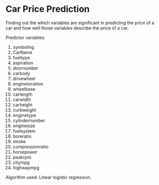 # Car Price Prediction

Finding out the which variables are significant in predicting the price of a car and how well those variables describe the price of a car.

Predictor variables:

1. symboling
2. CarName
3. fueltype
4. aspiration
5. doornumber
6. carbody
7. drivewheel
8. enginelocation
9. wheelbase
10. carlength
11. carwidth
12. carheight
13. curbweight
14. enginetype
15. cylindernumber
16. enginesize
17. fuelsystem
18. boreratio 
19. stroke
20. compressionratio 
21. horsepower 
22. peakrpm
23. citympg
24. highwaympg

Algorithm used: Linear logistic regression.
       
   
